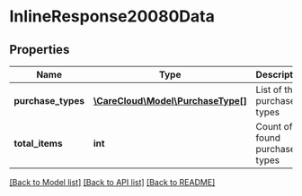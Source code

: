# InlineResponse20080Data

## Properties
Name | Type | Description | Notes
------------ | ------------- | ------------- | -------------
**purchase_types** | [**\CareCloud\Model\PurchaseType[]**](PurchaseType.md) | List of the purchase types | [optional] 
**total_items** | **int** | Count of all found purchase types | [optional] 

[[Back to Model list]](../../README.md#documentation-for-models) [[Back to API list]](../../README.md#documentation-for-api-endpoints) [[Back to README]](../../README.md)

